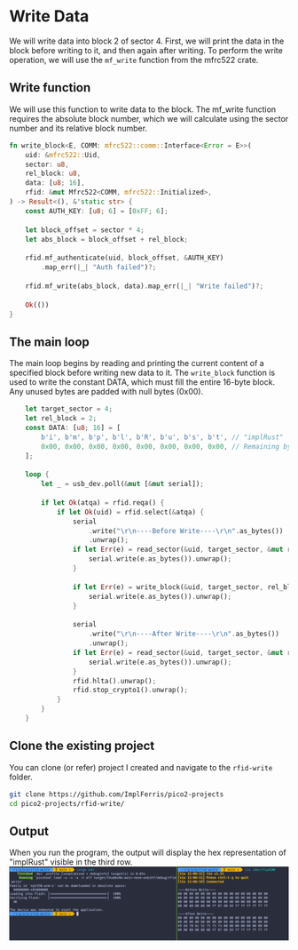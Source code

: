 # Write Data

We will write data into block 2 of sector 4. First, we will print the data in the block before writing to it, and then again after writing. To perform the write operation, we will use the `mf_write` function from the mfrc522 crate.

## Write function
We will use this function to write data to the block. The mf_write function requires the absolute block number, which we will calculate using the sector number and its relative block number.

```rust
fn write_block<E, COMM: mfrc522::comm::Interface<Error = E>>(
    uid: &mfrc522::Uid,
    sector: u8,
    rel_block: u8,
    data: [u8; 16],
    rfid: &mut Mfrc522<COMM, mfrc522::Initialized>,
) -> Result<(), &'static str> {
    const AUTH_KEY: [u8; 6] = [0xFF; 6];

    let block_offset = sector * 4;
    let abs_block = block_offset + rel_block;

    rfid.mf_authenticate(uid, block_offset, &AUTH_KEY)
        .map_err(|_| "Auth failed")?;

    rfid.mf_write(abs_block, data).map_err(|_| "Write failed")?;

    Ok(())
}
```

## The main loop
The main loop begins by reading and printing the current content of a specified block before writing new data to it. The `write_block` function is used to write the constant DATA, which must fill the entire 16-byte block. Any unused bytes are padded with null bytes (0x00).

```rust
    let target_sector = 4;
    let rel_block = 2;
    const DATA: [u8; 16] = [
        b'i', b'm', b'p', b'l', b'R', b'u', b's', b't', // "implRust"
        0x00, 0x00, 0x00, 0x00, 0x00, 0x00, 0x00, 0x00, // Remaining bytes as 0x00
    ];

    loop {
        let _ = usb_dev.poll(&mut [&mut serial]);

        if let Ok(atqa) = rfid.reqa() {
            if let Ok(uid) = rfid.select(&atqa) {
                serial
                    .write("\r\n----Before Write----\r\n".as_bytes())
                    .unwrap();
                if let Err(e) = read_sector(&uid, target_sector, &mut rfid, &mut serial) {
                    serial.write(e.as_bytes()).unwrap();
                }

                if let Err(e) = write_block(&uid, target_sector, rel_block, DATA, &mut rfid) {
                    serial.write(e.as_bytes()).unwrap();
                }

                serial
                    .write("\r\n----After Write----\r\n".as_bytes())
                    .unwrap();
                if let Err(e) = read_sector(&uid, target_sector, &mut rfid, &mut serial) {
                    serial.write(e.as_bytes()).unwrap();
                }
                rfid.hlta().unwrap();
                rfid.stop_crypto1().unwrap();
            }
        }
    }
```

## Clone the existing project
You can clone (or refer) project I created and navigate to the `rfid-write` folder.

```sh
git clone https://github.com/ImplFerris/pico2-projects
cd pico2-projects/rfid-write/
```

## Output
When you run the program, the output will display the hex representation of "implRust" visible in the third row.
<img style="display: block; margin: auto;" src="./images/rfid-write.png"/>
